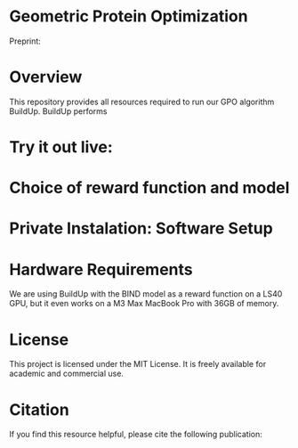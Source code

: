 # Geometric Protein Optimization

Preprint:

# Overview

This repository provides all resources required to run our GPO algorithm BuildUp.
BuildUp performs 


# Try it out live:


# Choice of reward function and model


# Private Instalation: Software Setup


# Hardware Requirements

We are using BuildUp with the BIND model as a reward function on a LS40 GPU, but it even works on a M3 Max MacBook Pro with 36GB of memory. 

# License

This project is licensed under the MIT License. It is freely available for academic and commercial use.

# Citation

If you find this resource helpful, please cite the following publication:
